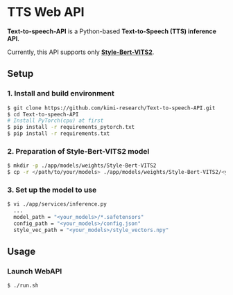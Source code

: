 # TTS Web API

**Text-to-speech-API** is a Python-based **Text-to-Speech (TTS) inference API**.

Currently, this API supports only **[Style-Bert-VITS2](https://github.com/litagin02/Style-Bert-VITS2.git)**.

## Setup

### 1. Install and build environment
```sh
$ git clone https://github.com/kimi-research/Text-to-speech-API.git
$ cd Text-to-speech-API
# Install PyTorch(cpu) at first
$ pip install -r requirements_pytorch.txt
$ pip install -r requirements.txt
```
### 2. Preparation of Style-Bert-VITS2 model
```sh
$ mkdir -p ./app/models/weights/Style-Bert-VITS2
$ cp -r </path/to/your/models> ./app/models/weights/Style-Bert-VITS2/<your_models>
```
### 3. Set up the model to use
```sh
$ vi ./app/services/inference.py
  ...
  model_path = "<your_models>/*.safetensors"
  config_path = "<your_models>/config.json"
  style_vec_path = "<your_models>/style_vectors.npy"
```
## Usage
### Launch WebAPI
```sh
$ ./run.sh
```
